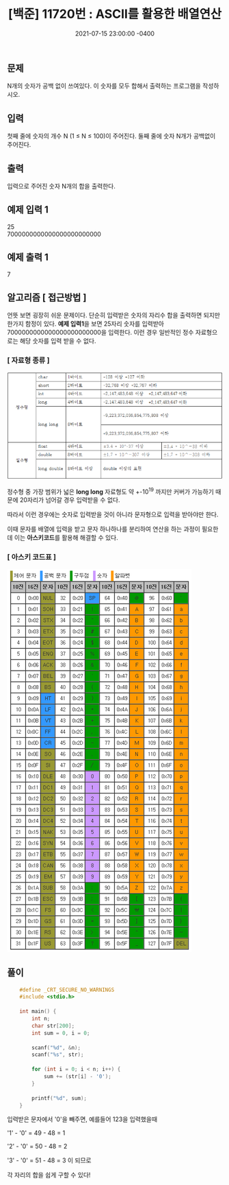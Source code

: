 ﻿---
title: "[백준] 11720번 : ASCII를 활용한 배열연산"
date: 2021-07-15 23:00:00 -0400
categories:
- Algorithm
tags:
- 백준
- 알고리즘
- 단계별 풀어보기
---

## 문제
N개의 숫자가 공백 없이 쓰여있다. 이 숫자를 모두 합해서 출력하는 프로그램을 작성하시오.

## 입력

첫째 줄에 숫자의 개수 N (1 ≤ N ≤ 100)이 주어진다. 둘째 줄에 숫자 N개가 공백없이 주어진다.
  

## 출력

입력으로 주어진 숫자 N개의 합을 출력한다.

 
## 예제 입력 1
25  
7000000000000000000000000

## 예제 출력 1
7

## 알고리즘 [ 접근방법 ]

언뜻 보면 굉장히 쉬운 문제이다. 단순히 입력받은 숫자의 자리수 합을 출력하면 되지만 한가지 함정이 있다. **예제 입력1**을 보면 25자리 숫자를 입력받아 7000000000000000000000000을 입력한다. 이런 경우 일반적인 정수 자료형으로는 해당 숫자를 입력 받을 수 없다.

### [ 자료형 종류 ]



![enter image description here](https://github.com/idkim97/idkim97.github.io/blob/master/img/%EC%9E%90%EB%A3%8C%ED%98%95.png?raw=true)

정수형 중 가장 범위가 넓은 **long long** 자료형도 약 +-10<sup>19</sup> 까지만 커버가 가능하기 때문에 20자리가 넘어갈 경우 입력받을 수 없다.

따라서 이런 경우에는 숫자로 입력받을 것이 아니라 문자형으로 입력을 받아야만 한다.

이때 문자를 배열에 입력을 받고 문자 하나하나를 분리하여 연산을 하는 과정이 필요한데 이는 **아스키코드**를 활용해 해결할 수 있다.

### [ 아스키 코드표 ]

![enter image description here](https://github.com/idkim97/idkim97.github.io/blob/master/img/ASCII.png?raw=true)

## 풀이

```c
    #define _CRT_SECURE_NO_WARNINGS
    #include <stdio.h>
    
    int main() {
    	int n;
    	char str[200];
    	int sum = 0, i = 0;
    
    	scanf("%d", &n);
    	scanf("%s", str);
    
    	for (int i = 0; i < n; i++) {
    		sum += (str[i] - '0');
    	}
    	
    	printf("%d", sum);
    }
```
입력받은 문자에서 '0'을 빼주면, 예를들어 123을 입력했을때  

'1' - '0' = 49 - 48 = 1

'2' - '0' = 50 - 48 = 2

'3' - '0' = 51 - 48 = 3 이 되므로

각 자리의 합을 쉽게 구할 수 있다!


